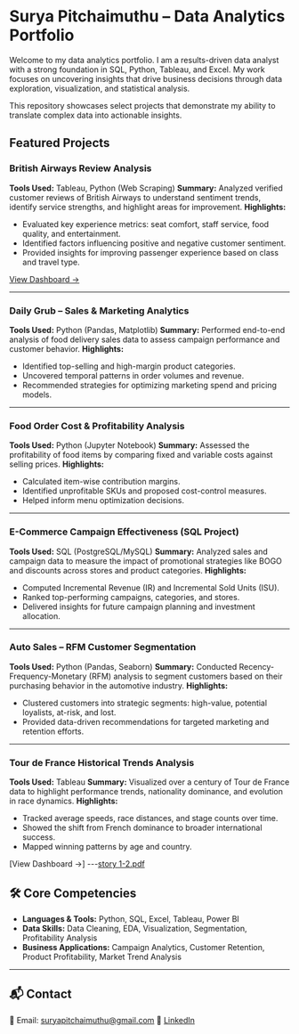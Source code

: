 

# Surya Pitchaimuthu – Data Analytics Portfolio

Welcome to my data analytics portfolio. I am a results-driven data analyst with a strong foundation in SQL, Python, Tableau, and Excel. My work focuses on uncovering insights that drive business decisions through data exploration, visualization, and statistical analysis.

This repository showcases select projects that demonstrate my ability to translate complex data into actionable insights.


## Featured Projects

###  British Airways Review Analysis

**Tools Used:** Tableau, Python (Web Scraping)
**Summary:**
Analyzed verified customer reviews of British Airways to understand sentiment trends, identify service strengths, and highlight areas for improvement.
**Highlights:**

* Evaluated key experience metrics: seat comfort, staff service, food quality, and entertainment.
* Identified factors influencing positive and negative customer sentiment.
* Provided insights for improving passenger experience based on class and travel type.

[View Dashboard →](https://public.tableau.com/app/profile/surya8299/viz/BAreviews_17268937149580/BAreviews)

---

###  Daily Grub – Sales & Marketing Analytics

**Tools Used:** Python (Pandas, Matplotlib)
**Summary:**
Performed end-to-end analysis of food delivery sales data to assess campaign performance and customer behavior.
**Highlights:**

* Identified top-selling and high-margin product categories.
* Uncovered temporal patterns in order volumes and revenue.
* Recommended strategies for optimizing marketing spend and pricing models.

---

### Food Order Cost & Profitability Analysis

**Tools Used:** Python (Jupyter Notebook)
**Summary:**
Assessed the profitability of food items by comparing fixed and variable costs against selling prices.
**Highlights:**

* Calculated item-wise contribution margins.
* Identified unprofitable SKUs and proposed cost-control measures.
* Helped inform menu optimization decisions.

---

###  E-Commerce Campaign Effectiveness (SQL Project)

**Tools Used:** SQL (PostgreSQL/MySQL)
**Summary:**
Analyzed sales and campaign data to measure the impact of promotional strategies like BOGO and discounts across stores and product categories.
**Highlights:**

* Computed Incremental Revenue (IR) and Incremental Sold Units (ISU).
* Ranked top-performing campaigns, categories, and stores.
* Delivered insights for future campaign planning and investment allocation.

---

### Auto Sales – RFM Customer Segmentation

**Tools Used:** Python (Pandas, Seaborn)
**Summary:**
Conducted Recency-Frequency-Monetary (RFM) analysis to segment customers based on their purchasing behavior in the automotive industry.
**Highlights:**

* Clustered customers into strategic segments: high-value, potential loyalists, at-risk, and lost.
* Provided data-driven recommendations for targeted marketing and retention efforts.

---

###  Tour de France Historical Trends Analysis

**Tools Used:** Tableau
**Summary:**
Visualized over a century of Tour de France data to highlight performance trends, nationality dominance, and evolution in race dynamics.
**Highlights:**

* Tracked average speeds, race distances, and stage counts over time.
* Showed the shift from French dominance to broader international success.
* Mapped winning patterns by age and country.

[View Dashboard →]
---[story 1-2.pdf](https://github.com/user-attachments/files/21181103/story.1-2.pdf)


## 🛠 Core Competencies

* **Languages & Tools:** Python, SQL, Excel, Tableau, Power BI
* **Data Skills:** Data Cleaning, EDA, Visualization, Segmentation, Profitability Analysis
* **Business Applications:** Campaign Analytics, Customer Retention, Product Profitability, Market Trend Analysis

---

## 📬 Contact

📧 Email: [suryapitchaimuthu@gmail.com](mailto:suryapitchaimuthu@gmail.com)
🔗 [LinkedIn](https://linkedin.com/in/surya-pitchaimuthu)


